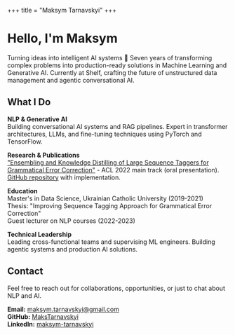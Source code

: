 +++
title = "Maksym Tarnavskyi"
+++

# Hello, I'm Maksym

Turning ideas into intelligent AI systems 🚀 Seven years of transforming complex problems into production-ready solutions in Machine Learning and Generative AI. Currently at Shelf, crafting the future of unstructured data management and agentic conversational AI.

## What I Do

**NLP & Generative AI**  
Building conversational AI systems and RAG pipelines. Expert in transformer architectures, LLMs, and fine-tuning techniques using PyTorch and TensorFlow.

**Research & Publications**  
["Ensembling and Knowledge Distilling of Large Sequence Taggers for Grammatical Error Correction"](https://aclanthology.org/2022.acl-long.266/) - ACL 2022 main track (oral presentation). [GitHub repository](https://github.com/MaksTarnavskyi/gector-large) with implementation.

**Education**  
Master's in Data Science, Ukrainian Catholic University (2019-2021)  
Thesis: "Improving Sequence Tagging Approach for Grammatical Error Correction"  
Guest lecturer on NLP courses (2022-2023)

**Technical Leadership**  
Leading cross-functional teams and supervising ML engineers. Building agentic systems and production AI solutions.

## Contact

Feel free to reach out for collaborations, opportunities, or just to chat about NLP and AI.

**Email:** [maksym.tarnavskyi@gmail.com](mailto:maksym.tarnavskyi@gmail.com)  
**GitHub:** [MaksTarnavskyi](https://github.com/MaksTarnavskyi)  
**LinkedIn:** [maksym-tarnavskyi](https://linkedin.com/in/maksym-tarnavskyi)